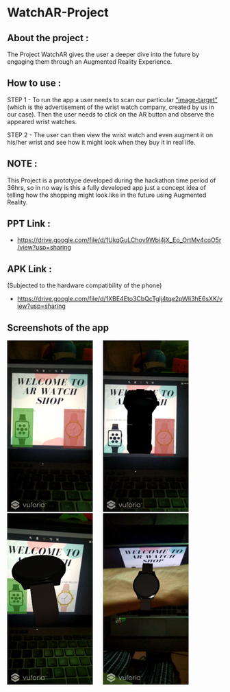# WatchAR-Project

## About the project : 
 The Project WatchAR gives the user a deeper dive into the future by engaging them through an Augmented Reality Experience.

## How to use : 
 STEP 1 - To run the app a user needs to scan our particular [“image-target”](https://github.com/Dhruv-194/WatchAR-Project/blob/master/Image%20Target/WElcome_to_ar_watch_shop.png) (which is the advertisement of the wrist watch company, created by us in our case). Then the user needs to click on the AR button and observe the appeared wrist watches.
 
 STEP 2 - The user can then view the wrist watch and even augment it on his/her wrist and see how it might look when they buy it in real life. 

## NOTE : 
This Project is a prototype developed during the hackathon time period of 36hrs, so in no way is this a fully developed app just a concept idea of telling how the shopping might look like in the future using Augmented Reality. 

## PPT Link :
- https://drive.google.com/file/d/1UkqGuLChov9Wbi4jX_Eo_OrtMv4coO5r/view?usp=sharing

## APK Link : 
(Subjected to the hardware compatibility of the phone) 
- https://drive.google.com/file/d/1XBE4Eto3CbQcTgIj4tqe2pWIi3hE6sXK/view?usp=sharing

## Screenshots of the app 

<img src = "Screenshots/Screenshot_20210627-120757.png" width = "200" height = "400" > <img src = "Screenshots/Screenshot_20210627-120817.png" width = "200" height = "400" hspace="20"> 
<br>
<img src = "Screenshots/Screenshot_20210627-120925.png" width = "200" height = "400" > <img src = "Screenshots/Screenshot_20210627-122930.png" width = "200" height = "400" hspace="20">

